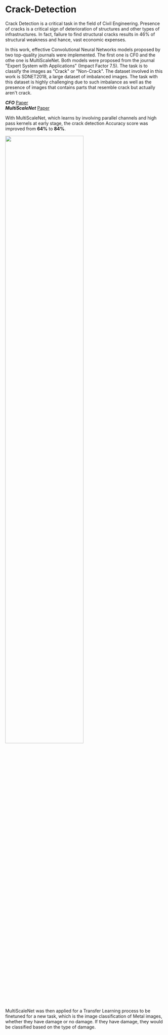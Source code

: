 # Crack-Detection

Crack Detection is a critical task in the field of Civil Engineering. Presence of cracks 
is a critical sign of deterioration of structures and other types of infrastructures. In fact, 
failure to find structural cracks results in 46% of structural weakness and hance, vast economic
expenses. 

In this work, effective Convolutional Neural Networks models proposed by two top-quality journals 
were implemented. The first one is CF0 and the othe one is MultiScaleNet. Both models were proposed from
the journal "Expert System with Applications" (Impact Factor 7.5). The task is to classify the images
as "Crack" or "Non-Crack". The dataset involved in this work is SDNET2018, a large dataset of imbalanced
images. The task with this dataset is highly challenging due to such imbalance as well  as the presence
of images that contains parts that resemble crack but actually aren't crack.

**_CFO_** [Paper](https://www.sciencedirect.com/science/article/pii/S0957417423009491)<br />
**_MultiScaleNet_** [Paper](https://www.sciencedirect.com/science/article/pii/S0957417424005244)

With MultiScaleNet, which learns by involving parallel channels and high pass kernels at early stage, 
the crack detection Accuracy score was improved from **64%** to **84%**. 

<img src="https://github.com/user-attachments/assets/89fd35ae-3aa8-4449-aa29-77de9ffa8deb" width=70% height=70%>

MultiScaleNet was then applied for a Transfer Learning process to be finetuned for a new task, which is
the image classification of Metal images, whether they have damage or no damage. If they have damage,
they would be classified based on the type of damage. 
